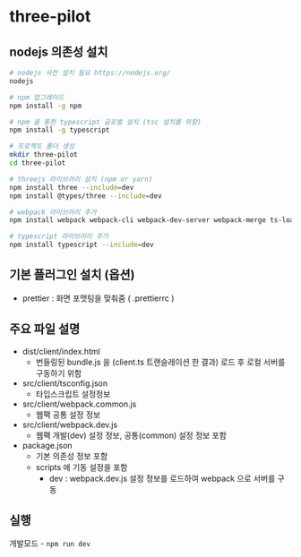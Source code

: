 # three-pilot

## nodejs 의존성 설치

```sh
# nodejs 사전 설치 필요 https://nodejs.org/
nodejs

# npm 업그레이드
npm install -g npm

# npm 을 통한 typescript 글로벌 설치 (tsc 설치를 위함)
npm install -g typescript

# 프로젝트 폴더 생성
mkdir three-pilot
cd three-pilot

# threejs 라이브러리 설치 (npm or yarn)
npm install three --include=dev
npm install @types/three --include=dev

# webpack 라이브러리 추가
npm install webpack webpack-cli webpack-dev-server webpack-merge ts-loader --include=dev

# typescript 라이브러리 추가
npm install typescript --include=dev
```

## 기본 플러그인 설치 (옵션)

- prettier : 화면 포맷팅을 맞춰줌 ( .prettierrc )

## 주요 파일 설명

- dist/client/index.html
  - 번들링된 bundle.js 을 (client.ts 트랜슬레이션 한 결과) 로드 후 로컬 서버를 구동하기 위함
- src/client/tsconfig.json
  - 타입스크립트 설정정보
- src/client/webpack.common.js
  - 웹팩 공통 설정 정보
- src/client/webpack.dev.js
  - 웹팩 개발(dev) 설정 정보, 공통(common) 설정 정보 포함
- package.json
  - 기본 의존성 정보 포함
  - scripts 에 기동 설정을 포함
    - dev : webpack.dev.js 설정 정보를 로드하여 webpack 으로 서버를 구동

## 실행

개발모드 - `npm run dev`
